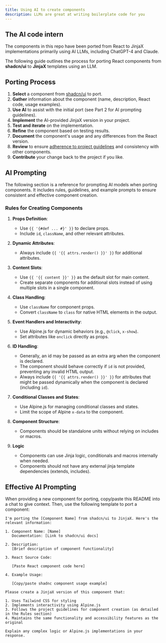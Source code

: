 ```yaml
---
title: Using AI to create components
description: LLMs are great at writing boilerplate code for you
---
```

<Prose>

## The AI code intern

The components in this repo have been ported from React to JinjaX implementations primarily using AI LLMs, including ChatGPT-4 and Claude.

The following guide outlines the process for porting React components from **shadcn/ui** to **JinjaX** templates using
an LLM.

## Porting Process

1. **Select** a component from [shadcn/ui](https://ui.shadcn.com/) to port.
2. **Gather** information about the component (name, description, React code, usage examples).
3. **Use AI** to assist with the initial port (see Part 2 for AI prompting guidelines).
4. **Implement** the AI-provided JinjaX version in your project.
5. **Test and iterate** on the implementation.
6. **Refine** the component based on testing results.
7. **Document** the component's usage and any differences from the React version.
8. **Review** to ensure [adherence to project guidelines](/docs/components) and consistency with other components.
9. **Contribute** your change back to the project if you like. 

## AI Prompting

The following section is a reference for prompting AI models when porting components. It includes rules,
guidelines, and example prompts to ensure consistent and effective component creation.

### Rules for Creating Components


1. **Props Definition**:
    - Use `{{ '{#def ... #}' }}` to declare props.
    - Include `id`, `className`, and other relevant attributes.
2. **Dynamic Attributes**:
    - Always include `{{ '{{ attrs.render() }}' }}` for additional attributes.

3. **Content Slots**:
    - Use `{{ '{{ content }}' }}` as the default slot for main content.
    - Create separate components for additional slots instead of using multiple slots in a single component.

4. **Class Handling**:
    - Use `className` for component props.
    - Convert `className` to `class` for native HTML elements in the output.

5. **Event Handlers and Interactivity**:
    - Use Alpine.js for dynamic behaviors (e.g., `@click`, `x-show`).
    - Set attributes like `onclick` directly as props.

6. **ID Handling**:
    - Generally, an id may be passed as an extra arg when the component is declared.
    - The component should behave correctly if `id` is not provided, preventing any invalid HTML output.
    - Always include `{{ '{{ attrs.render() }}' }}` for attributes that might be passed dynamically when the component is
      declared (including `id`).

7. **Conditional Classes and States**:
    - Use Alpine.js for managing conditional classes and states.
    - Limit the scope of Alpine `x-data` to the component.

8. **Component Structure**:
    - Components should be standalone units without relying on includes or macros.

9. **Logic**
    - Components can use Jinja logic, conditionals and macros internally when needed.
    - Components should not have any external jinja template dependencies (extends, includes).


## Effective AI Prompting

When providing a new component for porting, copy/paste this README into a chat to give context. Then, use the following
template to port a component:

```
I'm porting the [Component Name] from shadcn/ui to JinjaX. Here's the relevant information:

1. Component Name: [Name]
   Documentation: [Link to shadcn/ui docs]

2. Description:
   [Brief description of component functionality]

3. React Source Code:
   
   [Paste React component code here]
   
4. Example Usage:
   
   [Copy/paste shadnc component usage example]
   
Please create a JinjaX version of this component that:

1. Uses Tailwind CSS for styling
2. Implements interactivity using Alpine.js
3. Follows the project guidelines for component creation (as detailed in the Rules section)
4. Maintains the same functionality and accessibility features as the original

Explain any complex logic or Alpine.js implementations in your response.

```
</Prose>
